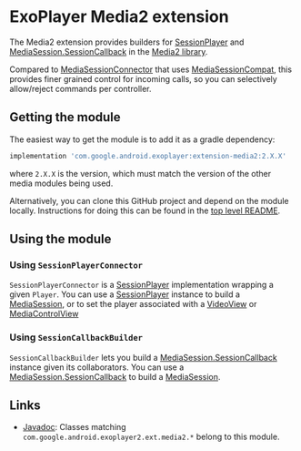 # ExoPlayer Media2 extension

The Media2 extension provides builders for [SessionPlayer][] and [MediaSession.SessionCallback][] in
the [Media2 library][].

Compared to [MediaSessionConnector][] that uses [MediaSessionCompat][], this provides finer grained
control for incoming calls, so you can selectively allow/reject commands per controller.

## Getting the module

The easiest way to get the module is to add it as a gradle dependency:

```gradle
implementation 'com.google.android.exoplayer:extension-media2:2.X.X'
```

where `2.X.X` is the version, which must match the version of the other media
modules being used.

Alternatively, you can clone this GitHub project and depend on the module
locally. Instructions for doing this can be found in the [top level README][].

[top level README]: https://github.com/google/ExoPlayer/blob/release-v2/README.md

## Using the module

### Using `SessionPlayerConnector`

`SessionPlayerConnector` is a [SessionPlayer][] implementation wrapping a given `Player`.
You can use a [SessionPlayer][] instance to build a [MediaSession][], or to set the player
associated with a [VideoView][] or [MediaControlView][]

### Using `SessionCallbackBuilder`

`SessionCallbackBuilder` lets you build a [MediaSession.SessionCallback][] instance given its
collaborators. You can use a [MediaSession.SessionCallback][] to build a [MediaSession][].

## Links

* [Javadoc][]: Classes matching
  `com.google.android.exoplayer2.ext.media2.*` belong to this module.

[Javadoc]: https://exoplayer.dev/doc/reference/index.html

[SessionPlayer]: https://developer.android.com/reference/androidx/media2/common/SessionPlayer
[MediaSession]: https://developer.android.com/reference/androidx/media2/session/MediaSession
[MediaSession.SessionCallback]: https://developer.android.com/reference/androidx/media2/session/MediaSession.SessionCallback
[Media2 library]: https://developer.android.com/jetpack/androidx/releases/media2
[MediaSessionCompat]: https://developer.android.com/reference/android/support/v4/media/session/MediaSessionCompat
[MediaSessionConnector]: https://exoplayer.dev/doc/reference/com/google/android/exoplayer2/ext/mediasession/MediaSessionConnector.html
[VideoView]: https://developer.android.com/reference/androidx/media2/widget/VideoView
[MediaControlView]: https://developer.android.com/reference/androidx/media2/widget/MediaControlView
